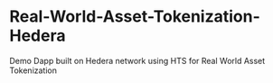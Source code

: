 # Real-World-Asset-Tokenization-Hedera
Demo Dapp built on Hedera network using HTS for Real World Asset Tokenization
